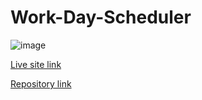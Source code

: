 # Work-Day-Scheduler

![image](https://user-images.githubusercontent.com/77795818/112922710-f1447d80-90da-11eb-9825-a756e28c67c7.png)

[Live site link](https://inawise.github.io/Work-Day-Scheduler/)

[Repository link](https://github.com/InaWise/Work-Day-Scheduler/edit/main/README.md)
